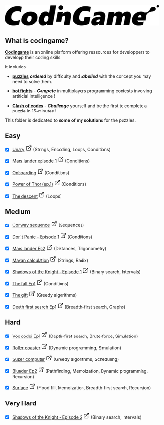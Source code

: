 # ![codingame-banner](codingame_banner.png)

## What is codingame?

[**Codingame**](https://www.codingame.com/training) is an online platform offering ressources for developpers to developp their coding skills.

It includes

* [**puzzles**](https://www.codingame.com/training) **_ordered_** by difficulty and **_labelled_** with the concept you may need to solve them.

* [**bot fights**](https://www.codingame.com/multiplayer/bot-programming) - **_Compete_** in multiplayers programming contests involving artificial intelligence !

* [**Clash of codes**](https://www.codingame.com/multiplayer/clashofcode) - **_Challenge_** yourself and be the first to complete a puzzle in 15-minutes !


This folder is dedicated to **some of my solutions** for the puzzles.


## Easy
- [x] [Unary](Easy/unary.py) [![](link.png)](https://www.codingame.com/training/easy/unary) (Strings, Encoding, Loops, Conditions)
- [x] [Mars lander episode 1](Easy/mars-lander-episode-1.cpp) [![](link.png)](https://www.codingame.com/training/easy/mars-lander-episode-1) (Conditions)
- [x] [Onboarding](Easy/onboarding.cpp) [![](link.png)](https://www.codingame.com/training/easy/onboarding) (Conditions)
- [x] [Power of Thor (ep.1)](Easy/power-of-thor-1.py) [![](link.png)](https://www.codingame.com/training/easy/power-of-thor-episode-1) (Conditions)
- [x] [The descent](Easy/the-descent.cpp) [![](link.png)](https://www.codingame.com/training/easy/the-descent) (Loops)


## Medium
- [x] [Conway sequence](Medium/conway-sequence.cpp) [![](link.png)](https://www.codingame.com/training/medium/conway-sequence) (Sequences)
- [x] [Don't Panic - Episode 1](Medium/don't-panic-episode-1.cpp) [![](link.png)](https://www.codingame.com/training/medium/don't-panic-episode-1) (Conditions)
- [x] [Mars lander Ep2](Medium/mars-lander-ep2.cpp) [![](link.png)](https://www.codingame.com/training/medium/mars-lander-episode-2) (Distances, Trigonometry)
- [x] [Mayan calculation](Medium/mayan-calculation.c) [![](link.png)](https://www.codingame.com/training/medium/mayan-calculation) (Strings, Radix)
- [x] [Shadows of the Knight - Episode 1](Medium/shadows-of-the-knight-episode-1.cpp) [![](link.png)](https://www.codingame.com/training/medium/shadows-of-the-knight-episode-1) (Binary search, Intervals)
- [x] [The fall Ep1](Medium/the-fall-ep1.cpp) [![](link.png)](https://www.codingame.com/training/medium/the-fall-episode-1) (Conditions)
- [x] [The gift](Medium/the-gift.cpp) [![](link.png)](https://www.codingame.com/training/medium/the-gift) (Greedy algorithms)
- [x] [Death first search Ep1](Medium/death-first-search-ep1.cpp) [![](link.png)](https://www.codingame.com/training/medium/death-first-search-episode-1) (Breadth-first search, Graphs)


## Hard
- [x] [Vox codei Ep1](Hard/vox-codei-ep1.cpp) [![](link.png)](https://www.codingame.com/training/hard/vox-codei-episode-1) (Depth-first search, Brute-force, Simulation)
- [x] [Roller coaster](Hard/roller-coaster.py) [![](link.png)](https://www.codingame.com/training/hard/roller-coaster) (Dynamic programming, Simulation)
- [x] [Super computer](Hard/super-computer.cpp) [![](link.png)](https://www.codingame.com/training/hard/super-computer) (Greedy algorithms, Scheduling)
- [x] [Blunder Ep2](Hard/blunder-ep2.cpp) [![](link.png)](https://www.codingame.com/training/hard/blunder-episode-2) (Pathfinding, Memoization, Dynamic programming, Recursion)
- [x] [Surface](Hard/surface.cpp) [![](link.png)](https://www.codingame.com/training/hard/surface) (Flood fill, Memoization, Breadth-first search, Recursion)


## Very Hard
- [x] [Shadows of the Knight - Episode 2](Very-hard/shadows-of-the-knight-episode-2.cpp) [![](link.png)](https://www.codingame.com/training/expert/shadows-of-the-knight-episode-2) (Binary search, Intervals)

